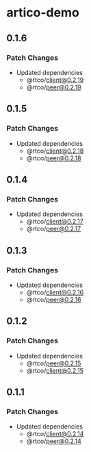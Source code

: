 # artico-demo

## 0.1.6

### Patch Changes

- Updated dependencies
  - @rtco/client@0.2.19
  - @rtco/peer@0.2.19

## 0.1.5

### Patch Changes

- Updated dependencies
  - @rtco/client@0.2.18
  - @rtco/peer@0.2.18

## 0.1.4

### Patch Changes

- Updated dependencies
  - @rtco/client@0.2.17
  - @rtco/peer@0.2.17

## 0.1.3

### Patch Changes

- Updated dependencies
  - @rtco/client@0.2.16
  - @rtco/peer@0.2.16

## 0.1.2

### Patch Changes

- Updated dependencies
  - @rtco/peer@0.2.15
  - @rtco/client@0.2.15

## 0.1.1

### Patch Changes

- Updated dependencies
  - @rtco/client@0.2.14
  - @rtco/peer@0.2.14
